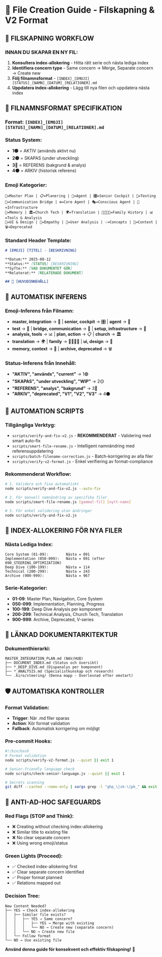 # 📝 File Creation Guide - Filskapning & V2 Format

## 🎯 FILSKAPNING WORKFLOW

### **INNAN DU SKAPAR EN NY FIL:**
1. **Konsultera index-allokering** - Hitta rätt serie och nästa lediga index
2. **Identifiera concern type** - Same concern → Merge, Separate concern → Create new
3. **Följ filnamnsformat** - `[INDEX]_[EMOJI][STATUS]_[NAMN]_[DATUM]_[RELATIONER].md`
4. **Uppdatera index-allokering** - Lägg till nya filen och uppdatera nästa index

## 📝 FILNAMNSFORMAT SPECIFIKATION

### **Format:** `[INDEX]_[EMOJI][STATUS]_[NAMN]_[DATUM]_[RELATIONER].md`

### **Status System:**
- **1🟢** = AKTIV (används aktivt nu)
- **2🟡** = SKAPAS (under utveckling)
- **3🔵** = REFERENS (bakgrund & analys)
- **4⚫** = ARKIV (historisk referens)

### **Emoji Kategorier:**
```
🎯=Master Plan | 📋=Planering | 🤖=Agent | 🎛️=Senior Cockpit | 🧪=Testing
🌉=Communication Bridge | ⚙️=Core Agent | 🎭=Conscious Agent | 🔧=Infrastructure
🧠=Memory | 🏛️=Church Tech | 🌍=Translation | 👨‍👩‍👧‍👦=Family History | 📊=Tools & Analysis
🎨=UI & Design | 💝=Empathy | 👥=User Analysis | 💡=Concepts | 📝=Context | 🗑️=Deprecated
```

### **Standard Header Template:**
```markdown
# [EMOJI] [TITEL] - [BESKRIVNING]

**Datum:** 2025-08-12  
**Status:** [STATUS] [BESKRIVNING]  
**Syfte:** [VAD DOKUMENTET GÖR]  
**Relaterat:** [RELATERADE DOKUMENT]

## 🎯 [HUVUDINNEHÅLL]
```

## 🤖 AUTOMATISK INFERENS

### **Emoji-Inferens från Filnamn:**
- **master, integration** → 🎯 | **senior, cockpit** → 🎛️ | **agent** → 🤖
- **test** → 🧪 | **bridge, communication** → 🌉 | **setup, infrastructure** → 🔧
- **analysis, tools** → 📊 | **plan, action** → 📋 | **church** → 🏛️
- **translation** → 🌍 | **family** → 👨‍👩‍👧‍👦 | **ui, design** → 🎨
- **memory, context** → 🧠 | **archive, deprecated** → 🗑️

### **Status-Inferens från Innehåll:**
- **"AKTIV", "används", "current"** → 1🟢
- **"SKAPAS", "under utveckling", "WIP"** → 2🟡
- **"REFERENS", "analys", "bakgrund"** → 3🔵
- **"ARKIV", "deprecated", "V1", "V2", "V3"** → 4⚫

## 🔧 AUTOMATION SCRIPTS

### **Tillgängliga Verktyg:**
- `scripts/verify-and-fix-v2.js` - **REKOMMENDERAT** - Validering med smart auto-fix
- `scripts/smart-file-rename.js` - Intelligent namnändring med referensuppdatering
- `scripts/batch-filename-correction.js` - Batch-korrigering av alla filer
- `scripts/verify-v2-format.js` - Enkel verifiering av format-compliance

### **Rekommenderat Workflow:**
```bash
# 1. Validera och fixa automatiskt
node scripts/verify-and-fix-v2.js --auto-fix

# 2. För manuell namnändring av specifika filer
node scripts/smart-file-rename.js [gammal-fil] [nytt-namn]

# 3. För enkel validering utan ändringar
node scripts/verify-and-fix-v2.js
```

## 📁 INDEX-ALLOKERING FÖR NYA FILER

### **Nästa Lediga Index:**
```
Core System (01-09):        Nästa = 091
Implementation (050-099):   Nästa = 091 (efter 090_STEERING_OPTIMIZATION)
Deep Dive (100-199):        Nästa = 114
Technical (200-299):        Nästa = 243
Archive (900-999):          Nästa = 967
```

### **Serie-Kategorier:**
- **01-09**: Master Plan, Navigation, Core System
- **050-099**: Implementation, Planning, Progress
- **100-199**: Deep Dive Analysis per komponent
- **200-299**: Technical Analysis, Church Tech, Translation
- **900-999**: Archive, Deprecated, V-series

## 🔗 LÄNKAD DOKUMENTARKITEKTUR

### **Dokumenthierarki:**
```
MASTER_INTEGRATION_PLAN.md (NAV/HUB)
├── DOCUMENT_INDEX.md (Status och översikt)
├── *_DEEP_DIVE.md (Djupanalys per komponent)
├── *_ANALYSIS.md (Specialistkunskap och research)
└── .kiro/steering/ (Denna mapp - Överlevnad efter omstart)
```

## 🛡️ AUTOMATISKA KONTROLLER

### **Format Validation:**
- **Trigger**: När .md filer sparas
- **Action**: Kör format validation
- **Fallback**: Automatisk korrigering om möjligt

### **Pre-commit Hooks:**
```bash
#!/bin/bash
# Format validation
node scripts/verify-v2-format.js --quiet || exit 1

# Senior-friendly language check
node scripts/check-senior-language.js --quiet || exit 1

# Secrets scanning
git diff --cached --name-only | xargs grep -l "ghp_\|sk-\|pk_" && exit 1
```

## 🚀 ANTI-AD-HOC SAFEGUARDS

### **Red Flags (STOP and Think):**
- ❌ Creating without checking index-allokering
- ❌ Similar title to existing file
- ❌ No clear separate concern
- ❌ Using wrong emoji/status

### **Green Lights (Proceed):**
- ✅ Checked index-allokering first
- ✅ Clear separate concern identified
- ✅ Proper format planned
- ✅ Relations mapped out

### **Decision Tree:**
```
New Content Needed?
├── YES → Check index-allokering
│   ├── Similar file exists?
│   │   ├── YES → Same concern?
│   │   │   ├── YES → Merge with existing
│   │   │   └── NO → Create new (separate concern)
│   │   └── NO → Create new file
│   └── Follow format
└── NO → Use existing file
```

**Använd denna guide för konsekvent och effektiv filskapning!** 🎯